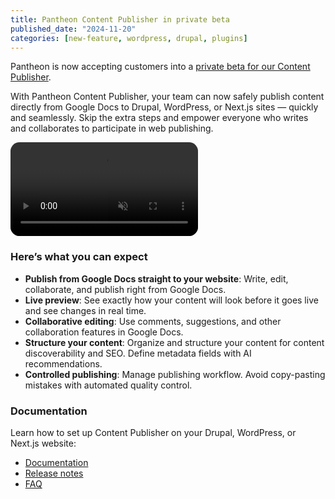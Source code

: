 ```yaml
---
title: Pantheon Content Publisher in private beta
published_date: "2024-11-20"
categories: [new-feature, wordpress, drupal, plugins]
---
```



Pantheon is now accepting customers into a [private beta for our Content Publisher](https://pantheon.io/platform/content-publisher).

With Pantheon Content Publisher, your team can now safely publish content directly from Google Docs to Drupal, WordPress, or Next.js sites — quickly and seamlessly. Skip the extra steps and empower everyone who writes and collaborates to participate in web publishing.

<a href="https://pantheon.io/blog/introducing-pantheon-content-publisher"><video style="border-radius:0.9rem;height:auto;max-width:100%;"  loop="true" muted="true" autoplay="true" playsinline="true">
<source src="https://cdn.bfldr.com/MEM5087K/as/9rb7wjp6g8wqprx6wj9kxcv/Content_Publisher_animation_batch_1?position=2" type="video/webm" />
<source src="https://cdn.bfldr.com/MEM5087K/as/9rb7wjp6g8wqprx6wj9kxcv/Content_Publisher_animation_batch_1" type="video/mp4" />
 Your browser does not support the video tag.
</video></a>

### Here’s what you can expect

- **Publish from Google Docs straight to your website**: Write, edit, collaborate, and publish right from Google Docs.
- **Live preview**: See exactly how your content will look before it goes live and see changes in real time.
- **Collaborative editing**: Use comments, suggestions, and other collaboration features in Google Docs.
- **Structure your content**: Organize and structure your content for content discoverability and SEO. Define metadata fields with AI recommendations.
- **Controlled publishing**: Manage publishing workflow. Avoid copy-pasting mistakes with automated quality control.

### Documentation

Learn how to set up Content Publisher on your Drupal, WordPress, or Next.js website:

- [Documentation](https://pcc.pantheon.io/docs)
- [Release notes](https://pcc.pantheon.io/docs/release-notes)
- [FAQ](https://pcc.pantheon.io/docs/faq)

